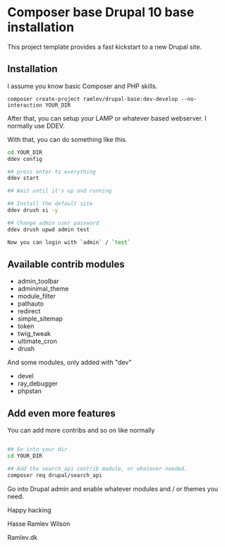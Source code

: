 # Composer base Drupal 10 base installation

This project template provides a fast kickstart to a new Drupal site.

## Installation

I assume you know basic Composer and PHP skills.

`composer create-project ramlev/drupal-base:dev-develop --no-interaction YOUR_DIR`

After that, you can setup your LAMP or whatever based webserver. I normally use DDEV.

With that, you can do something like this.

```bash
cd YOUR_DIR
ddev config

## press enter to everything
ddev start

## Wait until it's up and running

## Install the default site
ddev drush si -y

## Change admin user password
ddev drush upwd admin test

Now you can login with `admin` / `test`
```

## Available contrib modules

* admin_toolbar
* adminimal_theme
* module_filter
* pathauto
* redirect
* simple_sitemap
* token
* twig_tweak
* ultimate_cron
* drush

And some modules, only added with "dev"

* devel
* ray_debugger
* phpstan

## Add even more features

You can add more contribs and so on like normally

```sh

## Go into your dir
cd YOUR_DIR

## Add the search_api contrib module, or whatever needed.
composer req drupal/search_api
```

Go into Drupal admin and enable whatever modules and / or themes you need.

Happy hacking

Hasse Ramlev Wilson

Ramlev.dk
